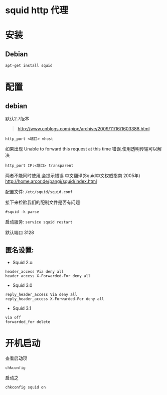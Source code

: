 # squid http 代理

# 安装

## Debian

``
apt-get install squid
``

# 配置

## debian
默认2.7版本

> http://www.cnblogs.com/pipc/archive/2009/11/16/1603388.html

```
http_port <端口> vhost
```
如果出现 Unable to forward this request at this time 错误.使用透明传输可以解决
```
http_port IP:<端口> transparent
```
两者不能同时使用,会提示错误
中文翻译(Squid中文权威指南 2005年) http://home.arcor.de/pangj/squid/index.html

配置文件: `/etc/squid/squid.conf`

接下来检验我们的配制文件是否有问题
```
#squid -k parse
```

启动服务: `service squid restart`

默认端口 3128

## 匿名设置:

* Squid 2.x:
```
header_access Via deny all
header_access X-Forwarded-For deny all
```
* Squid 3.0
```
reply_header_access Via deny all
reply_header_access X-Forwarded-For deny all
```
* Squid 3.1
```
via off
forwarded_for delete
```

# 开机启动

查看启动项
```
chkconfig
```

启动之
```
chkconfig squid on
```